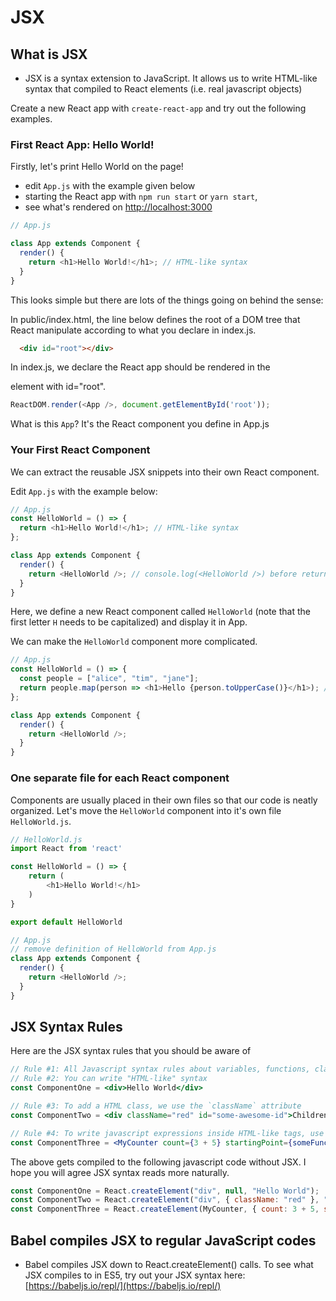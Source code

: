 # JSX

## What is JSX

* JSX is a syntax extension to JavaScript. It allows us to write HTML-like syntax that compiled to React elements \(i.e. real javascript objects\)

Create a new React app with `create-react-app` and try out the following examples. 

### First React App: Hello World!

Firstly, let's print Hello World on the page!

* edit `App.js` with the example given below 
* starting the React app with `npm run start` or `yarn start`, 
* see what's rendered on [http://localhost:3000](http://localhost:3000)

```javascript
// App.js

class App extends Component {
  render() {
    return <h1>Hello World!</h1>; // HTML-like syntax 
  }
}
```

This looks simple but there are lots of the things going on behind the sense:

In public/index.html, the line below defines the root of a DOM tree that React manipulate according to what you declare in index.js. 

```html
  <div id="root"></div>
```

In index.js, we declare the React app should be rendered in the <div> element with id="root".

```javascript
ReactDOM.render(<App />, document.getElementById('root'));
```

What is this `App`? It's the React component you define in App.js

### Your First React Component

We can extract the reusable JSX snippets into their own React component. 

Edit `App.js` with the example below:

```javascript
// App.js
const HelloWorld = () => {
  return <h1>Hello World!</h1>; // HTML-like syntax
};

class App extends Component {
  render() {
    return <HelloWorld />; // console.log(<HelloWorld />) before returning and see what it is!
  }
}
```

Here, we define a new React component called `HelloWorld` (note that the first letter `H` needs to be capitalized) and display it in App.

We can make the `HelloWorld` component more complicated.

```javascript
// App.js
const HelloWorld = () => {
  const people = ["alice", "tim", "jane"];
  return people.map(person => <h1>Hello {person.toUpperCase()}</h1>); // We can put any JavaScript expression within braces `{}`
};

class App extends Component {
  render() {
    return <HelloWorld />;
  }
}
```

### One separate file for each React component

Components are usually placed in their own files so that our code is neatly organized. Let's move the `HelloWorld` component into it's own file `HelloWorld.js`.

```javascript
// HelloWorld.js
import React from 'react'

const HelloWorld = () => {
    return (
        <h1>Hello World!</h1>
    )
}

export default HelloWorld

// App.js
// remove definition of HelloWorld from App.js
class App extends Component {
  render() {
    return <HelloWorld />;
  }
}
```

## JSX Syntax Rules

Here are the JSX syntax rules that you should be aware of

```jsx
// Rule #1: All Javascript syntax rules about variables, functions, classes, etc. apply
// Rule #2: You can write "HTML-like" syntax
const ComponentOne = <div>Hello World</div>  

// Rule #3: To add a HTML class, we use the `className` attribute
const ComponentTwo = <div className="red" id="some-awesome-id">Children Text</div>; 

// Rule #4: To write javascript expressions inside HTML-like tags, use braces `{}`
const ComponentThree = <MyCounter count={3 + 5} startingPoint={someFunction()}/>;
```

The above gets compiled to the following javascript code without JSX. I hope you will agree JSX syntax reads more naturally.

```javascript
const ComponentOne = React.createElement("div", null, "Hello World");
const ComponentTwo = React.createElement("div", { className: "red" }, "Children Text");
const ComponentThree = React.createElement(MyCounter, { count: 3 + 5, startingPoint: someFunction() });
```

## Babel compiles JSX to regular JavaScript codes

* Babel compiles JSX down to React.createElement\(\) calls. To see what JSX compiles to in ES5, try out your JSX syntax here: [https://babeljs.io/repl/](https://babeljs.io/repl/)
